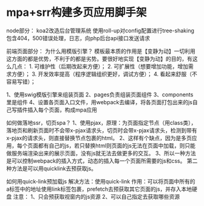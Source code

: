 # mpa+srr构建多页应用脚手架
node部分：
koa2改造后台管理系统
使用roll-up对config配置进行tree-shaking
包含404，500错误处理，日志，向php后台api接口发送请求

前端页面部分：
为什么用模版引擎？
模板最本质的作用是【变静为动】一切利用这方面的都是优势，不利于的都是劣势。要很好地实现【变静为动】的目的，有这么几点：
    1. 可维护性（后期改起来方便）；
    2. 可扩展性（想要增加功能，增加需求方便）；
    3. 开发效率提高（程序逻辑组织更好，调试方便）；
    4. 看起来舒服（不容易写错）；

1、使用swig模版引擎来组装页面
2、pages负责组装页面组件
3、components里是组件
4、设置各页面入口文件，用webpack去编译，将各页面打包出来的js自己写插件插入每个页面，构成mpa应用

如何做落地ssr，切页spa？
1、使用pjax，原理：为页面指定节点（用class类），落地页和刷新页面时不会带x-pjax请求头，切页时会带x-pjax请求头，检测到带有x-pjax的请求头，则直接替换节点包裹的html。
2、这样有个缺点，因为是多页应用，每个页面都有自己的js，若只替换html则页面的js无法在页面中加载，则只能做服务端渲染出来的展示页面，没有js就无法去做更多的交互。
3、所以一种方法是可以控制webpack的插入方式，动态的插入每一个页面所需要的js和css。
第二种方法是可以用quicklink去预获取js。

如何用quick-link预加载js
解决方法：使用quick-link
作用：可以将页面中所有的a标签中的地址使用link标签包裹，prefetch去预获取其它页面的js，并存入本地硬盘
注意：
1、只会预获取视窗内的js资源
2、可以自己指定去获取哪些资源
